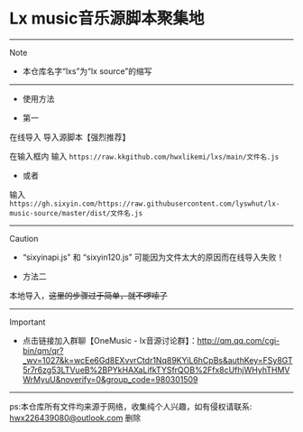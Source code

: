 # Lx music音乐源脚本聚集地


---
> [!NOTE]
> - 本仓库名字“lxs”为“lx source”的缩写
---



- 使用方法



-  第一

在线导入 导入源脚本【强烈推荐】

在输入框内 输入 ```https://raw.kkgithub.com/hwxlikemi/lxs/main/文件名.js```


-  或者 

输入```https://gh.sixyin.com/https://raw.githubusercontent.com/lyswhut/lx-music-source/master/dist/文件名.js```


---


> [!CAUTION]
> - “sixyinapi.js” 和 “sixyin120.js” 可能因为文件太大的原因而在线导入失败！



- 方法二

本地导入，~~这里的步骤过于简单，就不啰嗦了~~

---
> [!important]
> - 点击链接加入群聊【OneMusic - lx音源讨论群】：http://qm.qq.com/cgi-bin/qm/qr?_wv=1027&k=wcEe6Gd8EXvvrCtdr1Nq89KYiL6hCpBs&authKey=FSy8GT5r7r6zg53LTVueB%2BPYkHAXaLifkTYSfrQOB%2Ffx8cUfhjWHyhTHMVWrMyuU&noverify=0&group_code=980301509
---

ps:本仓库所有文件均来源于网络，收集纯个人兴趣，如有侵权请联系: hwx226439080@outlook.com 删除
